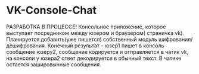 # VK-Console-Chat
РАЗРАБОТКА В ПРОЦЕССЕ!
Консольное приложение, которое выступает посредником между юзером и браузером( страничка vk).
Планируется добавить(уже пишется) собственный модуль шифрования/дешифрования.
Конечный результат - юзер1 пишет в консоль сообщение юзеру2, сообщение кодируется и отправляется в чатик vk,
на консоли у юзера2 ответ декодируется в обычный текст. В чатике остается зашировынные сообщения.
